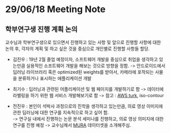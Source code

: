 # 29/06/18 Meeting Note

## 학부연구생 진행 계획 논의
교수님과 학부연구생으로 있으면서 진행하고 있는 사항 및 앞으로 진행할 사항에 대한 논의 후,
각자의 계획 및 하고 싶은 것을 중심으로 개인별로 진행할 사항들 할당.

- 김진우 :
  19년 2월 졸업 예정이자, 소프트웨어 개발을 중심으로 취업을 생각하고 있는만큼 실용적인 소프트웨어 개발을 해보는 것으로 방향을 정함.
  -> 안드로이드에서 딥러닝 라이브러리 혹은 optimized된 weights를 받아서, 카메라에 포착되는 사물을 분류하거나 표시하는 애플리케이션 개발
  
- 최기수 :
  딥러닝과 관련된 어플리케이션 및 웹 페이지를 개발하기로 함
  -> 데이터에 라벨링을 하기 위한 웹 서비스 개발해보기로 함 
  -> 참고 : [AWS turk](https://www.mturk.com/), iso-contour
  
- 전진우 :
  본인이 석박사 과정으로의 진학을 생각하고 있는만큼, 의료 영상 이미지에 관한 딥러닝에 대한 연구를 지속적으로 하고 싶어 함.  
  -> 연구실 내에서 진행하는 논문 분석 세미나를 진행하고, 의료 영상 의미지에 대한 연구를 진행 예정 
  -> 교수님께서 [MURA](https://stanfordmlgroup.github.io/competitions/mura/) 데이터셋을 소개해주심. 
